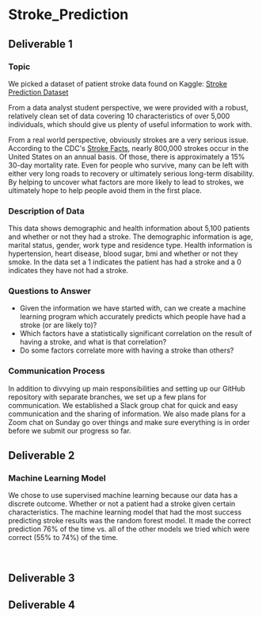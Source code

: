 # Stroke_Prediction

## Deliverable 1

### Topic

We picked a dataset of patient stroke data found on Kaggle: [Stroke Prediction Dataset](https://www.kaggle.com/datasets/fedesoriano/stroke-prediction-dataset)

From a data analyst student perspective, we were provided with a robust, relatively clean set of data covering 10 characteristics of over 5,000 individuals, which should give us plenty of useful information to work with.

From a real world perspective, obviously strokes are a very serious issue.  According to the CDC's [Stroke Facts](https://www.cdc.gov/stroke/facts.htm), nearly 800,000 strokes occur in the United States on an annual basis.  Of those, there is approximately a 15% 30-day mortality rate.  Even for people who survive, many can be left with either very long roads to recovery or ultimately serious long-term disability.  By helping to uncover what factors are more likely to lead to strokes, we ultimately hope to help people avoid them in the first place.

### Description of Data

This data shows demographic and health information about 5,100 patients and whether or not they had a stroke. The demographic information is age, marital status, gender, work type and residence type. Health information is hypertension, heart disease, blood sugar, bmi and whether or not they smoke. In the data set a 1 indicates the patient has had a stroke and a 0 indicates they have not had a stroke.

### Questions to Answer
* Given the information we have started with, can we create a machine learning program which accurately predicts which people have had a stroke (or are likely to)?
* Which factors have a statistically significant correlation on the result of having a stroke, and what is that correlation?
* Do some factors correlate more with having a stroke than others?

### Communication Process

In addition to divvying up main responsibilities and setting up our GitHub repository with separate branches, we set up a few plans for communication.  We established a Slack group chat for quick and easy communication and the sharing of information.  We also made plans for a Zoom chat on Sunday go over things and make sure everything is in order before we submit our progress so far.


## Deliverable 2

### Machine Learning Model
We chose to use supervised machine learning because our data has a discrete outcome. Whether or not a patient had a stroke given certain characteristics. The machine learning model that had the most success predicting stroke results was the random forest model. It made the correct prediction 76% of the time vs. all of the other models we tried which were correct (55% to 74%) of the time.

![]()
![]()
![]()
![]()


## Deliverable 3

## Deliverable 4
